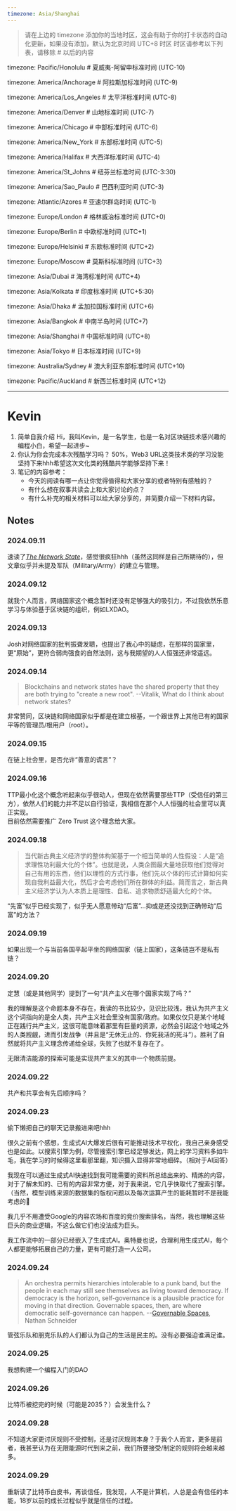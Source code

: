 ```yaml
---
timezone: Asia/Shanghai
---
```


> 请在上边的 timezone 添加你的当地时区，这会有助于你的打卡状态的自动化更新，如果没有添加，默认为北京时间 UTC+8 时区
> 时区请参考以下列表，请移除 # 以后的内容

timezone: Pacific/Honolulu # 夏威夷-阿留申标准时间 (UTC-10)

timezone: America/Anchorage # 阿拉斯加标准时间 (UTC-9)

timezone: America/Los_Angeles # 太平洋标准时间 (UTC-8)

timezone: America/Denver # 山地标准时间 (UTC-7)

timezone: America/Chicago # 中部标准时间 (UTC-6)

timezone: America/New_York # 东部标准时间 (UTC-5)

timezone: America/Halifax # 大西洋标准时间 (UTC-4)

timezone: America/St_Johns # 纽芬兰标准时间 (UTC-3:30)

timezone: America/Sao_Paulo # 巴西利亚时间 (UTC-3)

timezone: Atlantic/Azores # 亚速尔群岛时间 (UTC-1)

timezone: Europe/London # 格林威治标准时间 (UTC+0)

timezone: Europe/Berlin # 中欧标准时间 (UTC+1)

timezone: Europe/Helsinki # 东欧标准时间 (UTC+2)

timezone: Europe/Moscow # 莫斯科标准时间 (UTC+3)

timezone: Asia/Dubai # 海湾标准时间 (UTC+4)

timezone: Asia/Kolkata # 印度标准时间 (UTC+5:30)

timezone: Asia/Dhaka # 孟加拉国标准时间 (UTC+6)

timezone: Asia/Bangkok # 中南半岛时间 (UTC+7)

timezone: Asia/Shanghai # 中国标准时间 (UTC+8)

timezone: Asia/Tokyo # 日本标准时间 (UTC+9)

timezone: Australia/Sydney # 澳大利亚东部标准时间 (UTC+10)

timezone: Pacific/Auckland # 新西兰标准时间 (UTC+12)

---

# Kevin

1. 简单自我介绍
   Hi，我叫Kevin，是一名学生，也是一名对区块链技术感兴趣的编程小白，希望一起进步~
3. 你认为你会完成本次残酷学习吗？
   50%，Web3 URL这类技术类的学习没能坚持下来hhh希望这次文化类的残酷共学能够坚持下来！
5. 笔记的内容参考：
   - 今天的阅读有哪一点让你觉得值得和大家分享的或者特别有感触的？
   - 有什么想在叙事共读会上和大家讨论的点？
   - 有什么补充的相关材料可以给大家分享的，并简要介绍一下材料内容。

## Notes

<!-- Content_START -->

### 2024.09.11

速读了[*The Network State*](https://thenetworkstate.com/)，感觉很疯狂hhh（虽然这同样是自己所期待的），但文章似乎并未提及军队（Military/Army）的建立与管理。

### 2024.09.12

就我个人而言，网络国家这个概念暂时还没有足够强大的吸引力，不过我依然乐意学习与体验基于区块链的组织，例如LXDAO。

### 2024.09.13

Josh对网络国家的批判振聋发聩，也提出了我心中的疑虑，在那样的国家里，更“原始”，更符合弱肉强食的自然法则，这与我期望的人人恒强还非常遥远。

### 2024.09.14

 > Blockchains and network states have the shared property that they are both trying to "create a new root". --Vitalik, What do I think about network states?

非常赞同，区块链和网络国家似乎都是在建立根基，一个跟世界上其他已有的国家平等的管理员/根用户（root）。

### 2024.09.15

在链上社会里，是否允许“善意的谎言”？

### 2024.09.16

TTP最小化这个概念听起来似乎很动人，但现在依然需要那些TTP（受信任的第三方），依然人们的能力并不足以自行验证，我相信在那个人人恒强的社会里可以真正实现。  
目前依然需要推广 Zero Trust 这个理念给大家。

### 2024.09.18

> 当代新古典主义经济学的整体构架基于一个相当简单的人性假设：人是“追求理性功利最大化的个体”​。也就是说，人类企图最大量地获取他们觉得对自己有用的东西，他们以理性的方式行事，他们先以个体的形式计算如何实现自我利益最大化，然后才会考虑他们所在群体的利益。简而言之，新古典主义经济学认为人本质上是理性、自私、追求物质舒适最大化的个体。

“先富”似乎已经实现了，似乎无人愿意带动“后富”...抑或是还没找到正确带动“后富”的方法？

### 2024.09.19

如果出现一个与当前各国平起平坐的网络国家（链上国家），这条链岂不是私有链？

### 2024.09.20

定慧（或是其他同学）提到了一句“共产主义在哪个国家实现了吗？”

我的理解是这个命题本身不存在，我读的书比较少，见识比较浅，我认为共产主义这个词指向的是全人类，共产主义社会里没有国家/政府。如果仅仅只是某个地域正在践行共产主义，这很可能意味着那里有巨量的资源，必然会引起这个地域之外的人类觊觎，进而引发战争（并且是“无休无止的、你死我活的死斗”）。胜利了自然就将共产主义理念传递给全球，失败了也就不复存在了。  

无限清洁能源的探索可能是实现共产主义的其中一个物质前提。

### 2024.09.22

共产和共享会有先后顺序吗？

### 2024.09.23

偷下懒把自己的聊天记录搬进来吧hhh

很久之前有个感想，生成式AI大爆发后很有可能推动技术平权化，我自己亲身感受也是如此。以搜索引擎为例，尽管搜索引擎已经足够发达，网上的学习资料多如牛毛，我在学习的时候得这里看那里翻，知识摄入显得非常地细碎。（相对于AI回答）

我现在可以通过生成式AI快速找到我可能需要的资料所总结出来的、精炼的内容，对于了解未知的、已有的内容非常方便，对于我来说，它几乎快取代了搜索引擎。（当然，模型训练来源的数据集的版权问题以及每次运算产生的能耗暂时不是我能考虑的🌚

我几乎不用遭受Google的内容农场和百度的竞价搜索排名，当然，我也理解这些巨头的商业逻辑，不这么做它们也没法成为巨头。

我工作流中的一部分已经嵌入了生成式AI。奥特曼也说，合理利用生成式AI，每个人都更能够拓展自己的力量，更有可能打造一人公司。

### 2024.09.24

> An orchestra permits hierarchies intolerable to a punk band, but the people in each may still see themselves as living toward democracy. If democracy is the horizon, self-governance is a plausible practice for moving in that direction. Governable spaces, then, are where democratic self-governance can happen. --[Governable Spaces](https://luminosoa.org/site/books/10.1525/luminos.181/read/?loc=007.xhtml), Nathan Schneider

管弦乐队和朋克乐队的人们都认为自己的生活是民主的。没有必要强迫谁满足谁。

### 2024.09.25

我想构建一个编程入门的DAO

### 2024.09.26

比特币被挖完的时候（可能是2035？）会发生什么？

### 2024.09.28

不知道大家更讨厌规则不受控制，还是讨厌规则本身？于我个人而言，更多是前者，我甚至认为在无限能源时代到来之前，我们所要接受/制定的规则将会越来越多。

### 2024.09.29

重新读了比特币白皮书，再谈信任，我发现，人不是计算机，人总是会有信任的本能，18岁以前的成长过程似乎就是信任的过程。



<!-- Content_END -->
